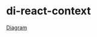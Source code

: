 # di-react-context

[Diagram](https://www.figma.com/board/2TEIUfpanixKK1avigdWxA/main-figjam-board?node-id=3-2&t=IeS47vQQZtiDrbBo-4)
